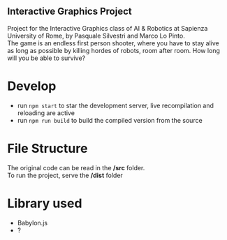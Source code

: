 ## Interactive Graphics Project

Project for the Interactive Graphics class of AI & Robotics at Sapienza University of Rome, by Pasquale Silvestri and Marco Lo Pinto.\
The game is an endless first person shooter, where you have to stay alive as long as possible by killing hordes of robots, room after room. How long will you be able to survive?

# Develop
* run `npm start` to star the development server, live recompilation and reloading are active
* run `npm run build` to build the compiled version from the source

# File Structure

The original code can be read in the __/src__ folder.\
To run the project, serve the __/dist__ folder

# Library used

- Babylon.js
- ?